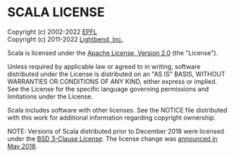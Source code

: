SCALA LICENSE
=============

Copyright (c) 2002-2022 [EPFL]  
Copyright (c) 2011-2022 [Lightbend, Inc.]

Scala is licensed under the [Apache License, Version 2.0] (the "License").

Unless required by applicable law or agreed to in writing, software distributed under the License is distributed on an "AS IS" BASIS, WITHOUT WARRANTIES OR CONDITIONS OF ANY KIND, either express or implied. See the License for the specific language governing permissions and limitations under the License.

Scala includes software with other licenses. See the NOTICE file distributed with this work for additional information regarding copyright ownership.

NOTE: Versions of Scala distributed prior to December 2018 were licensed under the [BSD 3-Clause License]. The license change was [announced in May 2018].


[EPFL]: https://lamp.epfl.ch/
[Lightbend, Inc.]: https://www.lightbend.com/
[Apache License, Version 2.0]: https://www.apache.org/licenses/LICENSE-2.0
[BSD 3-Clause License]: http://opensource.org/licenses/BSD-3-Clause
[announced in May 2018]: https://www.scala-lang.org/news/license-change.html
